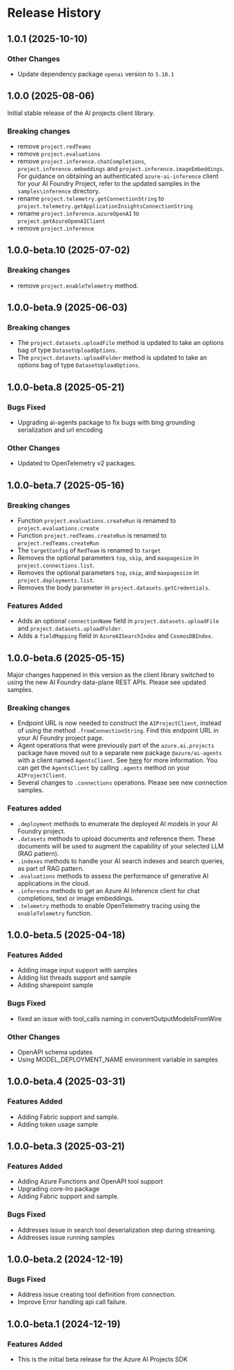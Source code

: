 # Release History

## 1.0.1 (2025-10-10)

### Other Changes

- Update dependency package `openai` version to `5.10.1`

## 1.0.0 (2025-08-06)

Initial stable release of the AI projects client library.

### Breaking changes

- remove `project.redTeams`
- remove `project.evaluations`
- remove `project.inference.chatCompletions`, `project.inference.embeddings` and `project.inference.imageEmbeddings`. For guidance on obtaining an authenticated `azure-ai-inference` client for your AI Foundry Project,
refer to the updated samples in the `samples\inference` directory.
- rename `project.telemetry.getConnectionString` to `project.telemetry.getApplicationInsightsConnectionString`
- rename `project.inference.azureOpenAI` to `project.getAzureOpenAIClient`
- remove `project.inference`

## 1.0.0-beta.10 (2025-07-02)

### Breaking changes

- remove `project.enableTelemetry` method.

## 1.0.0-beta.9 (2025-06-03)

### Breaking changes

- The `project.datasets.uploadFile` method is updated to take an options bag of type `DatasetUploadOptions`.
- The `project.datasets.uploadFolder` method is updated to take an options bag of type `DatasetUploadOptions`.

## 1.0.0-beta.8 (2025-05-21)

### Bugs Fixed

- Upgrading ai-agents package to fix bugs with bing grounding serialization and url encoding

### Other Changes

- Updated to OpenTelemetry v2 packages.

## 1.0.0-beta.7 (2025-05-16)

### Breaking changes

- Function `project.evaluations.createRun` is renamed to `project.evaluations.create`
- Function `project.redTeams.createRun` is renamed to `project.redTeams.createRun`
- The `targetConfig` of `RedTeam` is renamed to `target`
- Removes the optional parameters `top`, `skip`, and `maxpagesize` in `project.connections.list`.
- Removes the optional parameters `top`, `skip`, and `maxpagesize` in `project.deployments.list`.
- Removes the body parameter in `project.datasets.getCredentials`.

### Features Added

- Adds an optional `connectionName` field in `project.datasets.uploadFile` and `project.datasets.uploadFolder`.
- Adds a `fieldMapping` field in `AzureAISearchIndex` and `CosmosDBIndex`.

## 1.0.0-beta.6 (2025-05-15)

Major changes happened in this version as the client library switched to using the new AI Foundry data-plane REST APIs.
Please see updated samples.

### Breaking changes

- Endpoint URL is now needed to construct the `AIProjectClient`, instead of using the method
  `.fromConnectionString`. Find this endpoint URL in your AI Foundry project page.
- Agent operations that were previously part of the `azure.ai.projects` package have moved out to a separate new package
  `@azure/ai-agents` with a client named `AgentsClient`. See [here](https://www.npmjs.com/package/@azure/ai-agents) for more information. You can get the `AgentsClient` by calling `.agents` method on your `AIProjectClient`.
- Several changes to `.connections` operations. Please see new connection samples.

### Features added

- `.deployment` methods to enumerate the deployed AI models in your AI Foundry project.
- `.datasets` methods to upload documents and reference them. These documents will be used to augment the capability
  of your selected LLM (RAG pattern).
- `.indexes` methods to handle your AI search indexes and search queries, as part of RAG pattern.
- `.evaluations` methods to assess the performance of generative AI applications in the cloud.
- `.inference` methods to get an Azure AI Inference client for chat completions, text or image embeddings.
- `.telemetry` methods to enable OpenTelemetry tracing using the `enableTelemetry` function.

## 1.0.0-beta.5 (2025-04-18)

### Features Added

- Adding image input support with samples
- Adding list threads support and sample
- Adding sharepoint sample

### Bugs Fixed

- fixed an issue with tool_calls naming in convertOutputModelsFromWire

### Other Changes

- OpenAPI schema updates
- Using MODEL_DEPLOYMENT_NAME environment variable in samples

## 1.0.0-beta.4 (2025-03-31)

### Features Added

- Adding Fabric support and sample.
- Adding token usage sample

## 1.0.0-beta.3 (2025-03-21)

### Features Added

- Adding Azure Functions and OpenAPI tool support
- Upgrading core-lro package
- Adding Fabric support and sample.

### Bugs Fixed

- Addresses issue in search tool deserialization step during streaming.
- Addresses issue running samples

## 1.0.0-beta.2 (2024-12-19)

### Bugs Fixed

- Address issue creating tool definition from connection.
- Improve Error handling api call failure.

## 1.0.0-beta.1 (2024-12-19)

### Features Added

- This is the initial beta release for the Azure AI Projects SDK
